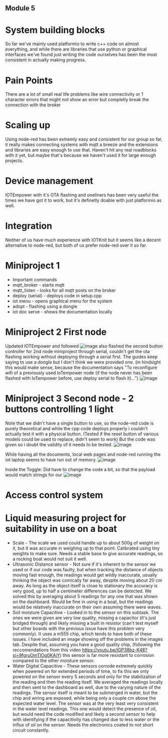 ## Module 5
# System building blocks
So far we've mainly used platformio to write c++ code on almost everything, and while there are libraries that use python or graphical interfaces we've found just writing the code ourselves has been the most consistent in actually making progress. 
# Pain Points
There are a lot of small real life problems like wire connectivity or 1 character errors that might not show an error but completly break the connection with the broker 
# Scaling up
Using node-red has been extremly easy and consistent for our group so far, it really makes connecting systems with mqtt a breeze and the extensions and libraries are easy enough to use that. Haven't hit any real roadblocks with it yet, but maybe that's because we haven't used it for large enough projects.
# Device management
IOTEmpower with it's OTA flashing and oneliners has been very useful the times we have got it to work, but it's definetly doable with just platformio as well.
# Integration
Neither of us have much experience with IOTKnit but it seems like a decent alternative to node-red, but both of us prefer node-red over it so far.
# Miniproject 1 
- Important commands
 - mqtt_broker - starts mqtt
 - mqtt_listen  - looks for all mqtt posts on the broker
 - deploy (serial) - deploys code in setup.cpp
 - iot menu - opens graphical menu for the system
 - adopt - flashing using a dongle
 - iot doc serve - shows the documentation locally
# Miniproject 2 First node
Updated IOTEmpower and followed 
![image](https://github.com/user-attachments/assets/30a9cf24-95da-4e55-81f1-1ed4323ad60f)
also flashed the second button controller for 2nd node miniproject through serial, couldn't get the ota flashing working without deploying through a serial first. The guides keep saying to use a dongle but I don't think we were provided one. (in hindsight this would make sense, because the documentation says "To reconfigure wifi of a previously used IoTempower node (if the node never has been flashed with IoTempower before, use deploy serial to flash it)...")
![image](https://github.com/user-attachments/assets/bb5e88c5-63fb-4577-bac6-2152be396a06)


# Miniproject 3 Second node - 2 buttons controlling 1 light
Note that we didn't have a single button to use, so the node-red code is purely theoretical and while the cpp code deploys properly i couldn't actually test it with a physical button. (Tested if the reset button of various models could be used to replace, didn't seem to work) But the code was given so i doubt the validity of it needs to be tested.
![image](https://github.com/user-attachments/assets/c11e4d70-b68b-402a-b5ae-415be93b2606)

While having all the documents, local web pages and node-red running the iot laptop seems to have run out of memory.
![image](https://github.com/user-attachments/assets/53fe37b6-0ac7-4fbc-a080-3fdf9a0e0a84)

Inside the Toggle:
Did have to change the code a bit, so that the payload would match strings for our 
![image](https://github.com/user-attachments/assets/c18b8cfc-9553-40e5-87de-e70906ccdf54)


# Access control system

# Liquid measuring project for suitability in use on a boat
- Scale - The scale we used could handle up to about 500g of weight on it, but it was accurate in weighing up to that point. Calibrated using tiny weights to make sure. Needs a stable base to give accurate readings, so a rocking boat would not suit it well.
- Ultrasonic Distance sensor - Not sure if it's inherent to the sensor we used or if our code was faulty, but when tracking the distance of objects moving fast enough, the readings would get wildly inaccurate, usually thinking the object was comically far away, despite moving about 20 cm away. As long as the object itself is close to stationary the accuracy is very good, up to half a centimeter differences can be detected. We solved this by averaging about 5 readings for any one that was shown on the dashboard. Would be fine in using in a boat, but the readings would be relatively inaccurate on their own assuming there were waves. 
- Soil moisture Capacitive - Looked in to the sensor on this subtask. The ones we were given are very low quality, missing a capacitor (it's just bridged through) and likely missing a built in resistor (can't test myself but other boards with the previous issue have this problem very commonly). It uses a m555 chip, which tends to have both of these issues. I have included an image showing off the problems in  the images tab.
Despite that, assuming you have a good quality chip, (following the reccomendations from this video https://youtu.be/IGP38bz-K48?si=9fgruOmTIOg0KAjY) this sensor is far more resistant to corrosion compared to the other moisture sensor. 
- Water Digital Capacitive - These sensors corrode extremely quickly when powered on for extended periods of time, to fix this we only powered on the sensor every 5 seconds and only for the stabilization of the reading and then the reading itself. We averaged the readings locally and then sent to the dashboard as well, due to the varying nature of the readings. The sensor itself is meant to be submerged in water, but the chip and wiring are exposed, while being only a couple cm above the expected water level. The sensor was at the very least very consistent in the water level readings. This one would detect the presence of oil, but would need the code modified and likely a second sensor to help with identifying if the capacitivity has changed due to less water or the influx of oil on the sensor. Needs the electronics coated to not short circuit constantly.
